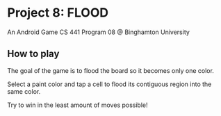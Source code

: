 # Project 8: FLOOD
An Android Game
CS 441 Program 08 @ Binghamton University


## How to play

The goal of the game is to flood the board so it becomes only one color.

Select a paint color and tap a cell to flood its contiguous region into the same color.

Try to win in the least amount of moves possible!
